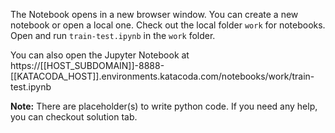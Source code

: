 The Notebook opens in a new browser window. You can create a new notebook or open a local one. Check out the local folder `work` for notebooks. Open and run `train-test.ipynb` in the `work` folder.

You can also open the Jupyter Notebook at https://[[HOST_SUBDOMAIN]]-8888-[[KATACODA_HOST]].environments.katacoda.com/notebooks/work/train-test.ipynb

**Note:**
There are placeholder(s) to write python code. If you need any help, you can checkout solution tab.
